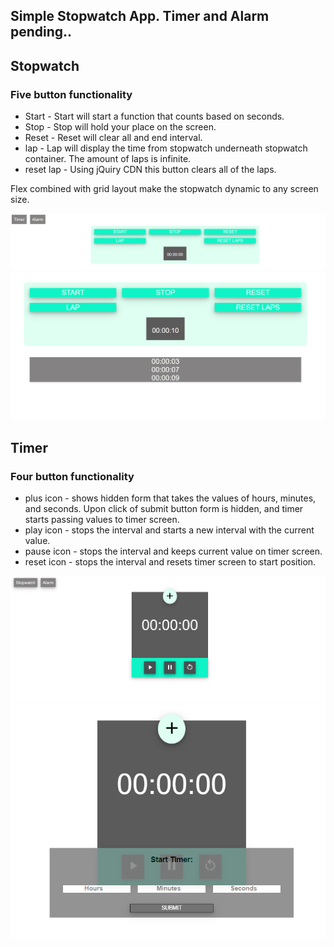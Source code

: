 ## Simple Stopwatch App. Timer and Alarm pending..

## Stopwatch
### Five button functionality

* Start - Start will start a function that counts based on seconds.
* Stop - Stop will hold your place on the screen.
* Reset -  Reset will clear all and end interval.
* lap - Lap will display the time from stopwatch underneath stopwatch container. The amount of laps is infinite.
* reset lap - Using jQuiry CDN this button clears all of the laps. 



Flex combined with grid layout make the stopwatch dynamic to any screen size. 


![](stopWatch.png)
![](stopwatchlap.png)

## Timer
### Four button functionality

* plus icon - shows hidden form that takes the values of hours, minutes, and seconds.  Upon click of submit button form is hidden, and timer starts passing values to timer screen. 
* play icon - stops the interval and starts a new interval with the current value. 
* pause icon - stops the interval and keeps current value on timer screen. 
* reset icon - stops the interval and resets timer screen to start position.

![](timer.png)
![](timeradd.png)


